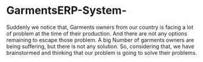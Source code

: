 # GarmentsERP-System-
Suddenly we notice that, Garments owners from our country is facing a lot of problem at the time of their production. And there are not any options remaining to escape those problem. A big Number of garments owners are being suffering, but there is not any solution. So, considering that, we have brainstormed and thinking that our problem is going to solve their problems.
